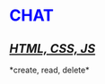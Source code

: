 <html>
<style>
    h1 {
        color:blue;
        text-transform: uppercase;
    }
    h2{
        text-decoration:underline;
    }
</style>
<h1 style="color:blue;">Chat</h1>
<h2 style="font-style:italic;">HTML, CSS, JS</h2>
<p>*create, read, delete*</p>
</html>
